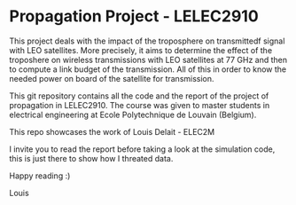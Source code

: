 # Propagation Project - LELEC2910


This project deals with the impact of the troposphere on transmittedf signal with LEO satellites. 
More precisely, it aims to determine the effect of the troposhere on wireless transmissions with LEO satellites at 77 GHz and then to compute a link budget of the transmission.
All of this in order to know the needed power on board of the satellite for transmission.


This git repository contains all the code and the report of the project of propagation in LELEC2910. 
The course was given to master students in electrical engineering at Ecole Polytechnique de Louvain (Belgium).

This repo showcases the work of Louis Delait - ELEC2M 

I invite you to read the report before taking a look at the simulation code, this is just there to show how I threated data.

Happy reading :) 

Louis
